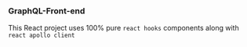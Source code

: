 ### GraphQL-Front-end

This React project uses 100% pure `react hooks` components along with `react apollo client`